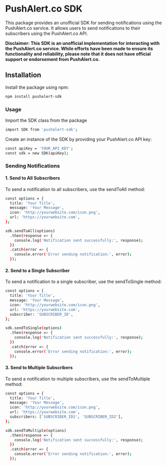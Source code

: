 # PushAlert.co SDK 

This package provides an unofficial SDK for sending notifications using the PushAlert.co service. It allows users to send notifications to their subscribers using the PushAlert.co API.

**Disclaimer: This SDK is an unofficial implementation for interacting with the PushAlert.co service. While efforts have been made to ensure its functionality and reliability, please note that it does not have official support or endorsement from PushAlert.co.**

## Installation

Install the package using npm:

```bash
npm install pushalert-sdk
```

### Usage
Import the SDK class from the package

```bash
import SDK from 'pushalert-sdk';
```

Create an instance of the SDK by providing your PushAlert.co API key:

```bash
const apiKey = 'YOUR_API_KEY';
const sdk = new SDK(apiKey);
```

### Sending Notifications
#### 1. Send to All Subscribers
To send a notification to all subscribers, use the sendToAll method:
```bash
const options = {
  title: 'Your Title',
  message: 'Your Message',
  icon: 'http://yourwebsite.com/icon.png',
  url: 'https://yourwebsite.com',
};

sdk.sendToAll(options)
  .then(response => {
    console.log('Notification sent successfully:', response);
  })
  .catch(error => {
    console.error('Error sending notification:', error);
  });
```
#### 2. Send to a Single Subscriber
To send a notification to a single subscriber, use the sendToSingle method:
```bash
const options = {
  title: 'Your Title',
  message: 'Your Message',
  icon: 'http://yourwebsite.com/icon.png',
  url: 'https://yourwebsite.com',
  subscriber: 'SUBSCRIBER_ID',
};

sdk.sendToSingle(options)
  .then(response => {
    console.log('Notification sent successfully:', response);
  })
  .catch(error => {
    console.error('Error sending notification:', error);
  });
```
#### 3. Send to Multiple Subscribers
To send a notification to multiple subscribers, use the sendToMultiple method:

```bash
const options = {
  title: 'Your Title',
  message: 'Your Message',
  icon: 'http://yourwebsite.com/icon.png',
  url: 'https://yourwebsite.com',
  subscribers: ['SUBSCRIBER_ID1', 'SUBSCRIBER_ID2'],
};

sdk.sendToMultiple(options)
  .then(response => {
    console.log('Notification sent successfully:', response);
  })
  .catch(error => {
    console.error('Error sending notification:', error);
  });
```